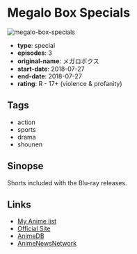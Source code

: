 # Megalo Box Specials

![megalo-box-specials](https://cdn.myanimelist.net/images/anime/1726/92315.jpg)

-   **type**: special
-   **episodes**: 3
-   **original-name**: メガロボクス
-   **start-date**: 2018-07-27
-   **end-date**: 2018-07-27
-   **rating**: R - 17+ (violence & profanity)

## Tags

-   action
-   sports
-   drama
-   shounen

## Sinopse

Shorts included with the Blu-ray releases.

## Links

-   [My Anime list](https://myanimelist.net/anime/37703/Megalo_Box_Specials)
-   [Official Site](http://www.megalobox.com/)
-   [AnimeDB](http://anidb.info/perl-bin/animedb.pl?show=anime&aid=13517)
-   [AnimeNewsNetwork](http://www.animenewsnetwork.com/encyclopedia/anime.php?id=20565)
